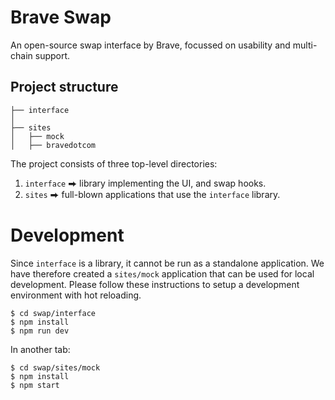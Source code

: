 # Brave SwapAn open-source swap interface by Brave, focussed on usability and multi-chainsupport.## Project structure```├── interface│├── sites│   ├── mock│   ├── bravedotcom```The project consists of three top-level directories:1. `interface` ⮕ library implementing the UI, and swap hooks.2. `sites` ⮕ full-blown applications that use the `interface` library.# DevelopmentSince `interface` is a library, it cannot be run as a standalone application.We have therefore created a `sites/mock` application that can be used for localdevelopment. Please follow these instructions to setup a development environmentwith hot reloading. ```shell$ cd swap/interface$ npm install$ npm run dev```In another tab:```shell$ cd swap/sites/mock$ npm install$ npm start```